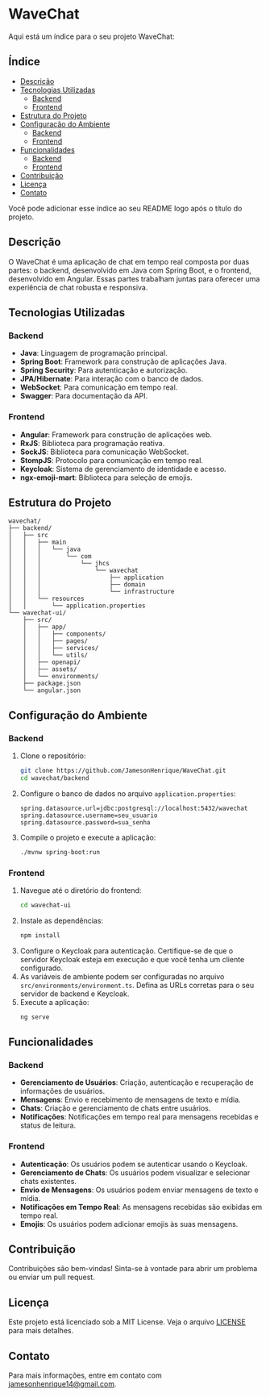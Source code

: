 


# WaveChat
Aqui está um índice para o seu projeto WaveChat:

## Índice

- [Descrição](#descrição)
- [Tecnologias Utilizadas](#tecnologias-utilizadas)
    - [Backend](#backend)
    - [Frontend](#frontend)
- [Estrutura do Projeto](#estrutura-do-projeto)
- [Configuração do Ambiente](#configuração-do-ambiente)
    - [Backend](#backend-1)
    - [Frontend](#frontend-1)
- [Funcionalidades](#funcionalidades)
    - [Backend](#backend-2)
    - [Frontend](#frontend-2)
- [Contribuição](#contribuição)
- [Licença](#licença)
- [Contato](#contato)

Você pode adicionar esse índice ao seu README logo após o título do projeto.
## Descrição
O WaveChat é uma aplicação de chat em tempo real composta por duas partes: o backend, desenvolvido em Java com Spring Boot, e o frontend, desenvolvido em Angular. Essas partes trabalham juntas para oferecer uma experiência de chat robusta e responsiva.

## Tecnologias Utilizadas

### Backend
- **Java**: Linguagem de programação principal.
- **Spring Boot**: Framework para construção de aplicações Java.
- **Spring Security**: Para autenticação e autorização.
- **JPA/Hibernate**: Para interação com o banco de dados.
- **WebSocket**: Para comunicação em tempo real.
- **Swagger**: Para documentação da API.

### Frontend
- **Angular**: Framework para construção de aplicações web.
- **RxJS**: Biblioteca para programação reativa.
- **SockJS**: Biblioteca para comunicação WebSocket.
- **StompJS**: Protocolo para comunicação em tempo real.
- **Keycloak**: Sistema de gerenciamento de identidade e acesso.
- **ngx-emoji-mart**: Biblioteca para seleção de emojis.

## Estrutura do Projeto

```Estrutura 
wavechat/
├── backend/
│   ├── src
│   │   ├── main
│   │   │   └── java
│   │   │       └── com
│   │   │           └── jhcs
│   │   │               └── wavechat
│   │   │                   ├── application
│   │   │                   ├── domain
│   │   │                   └── infrastructure
│   │   └── resources
│   │       └── application.properties
└── wavechat-ui/
    ├── src/
    │   ├── app/
    │   │   ├── components/
    │   │   ├── pages/
    │   │   ├── services/
    │   │   └── utils/
    │   ├── openapi/
    │   ├── assets/
    │   └── environments/
    ├── package.json
    └── angular.json
```

## Configuração do Ambiente

### Backend
1. Clone o repositório:
   ```sh
   git clone https://github.com/JamesonHenrique/WaveChat.git
   cd wavechat/backend
   ```
2. Configure o banco de dados no arquivo `application.properties`:
   ```properties
   spring.datasource.url=jdbc:postgresql://localhost:5432/wavechat
   spring.datasource.username=seu_usuario
   spring.datasource.password=sua_senha
   ```
3. Compile o projeto e execute a aplicação:
   ```sh
   ./mvnw spring-boot:run
   ```

### Frontend
1. Navegue até o diretório do frontend:
   ```sh
   cd wavechat-ui
   ```
2. Instale as dependências:
   ```sh
   npm install
   ```
3. Configure o Keycloak para autenticação. Certifique-se de que o servidor Keycloak esteja em execução e que você tenha um cliente configurado.
4. As variáveis de ambiente podem ser configuradas no arquivo `src/environments/environment.ts`. Defina as URLs corretas para o seu servidor de backend e Keycloak.
5. Execute a aplicação:
   ```sh
   ng serve
   ```

## Funcionalidades

### Backend
- **Gerenciamento de Usuários**: Criação, autenticação e recuperação de informações de usuários.
- **Mensagens**: Envio e recebimento de mensagens de texto e mídia.
- **Chats**: Criação e gerenciamento de chats entre usuários.
- **Notificações**: Notificações em tempo real para mensagens recebidas e status de leitura.

### Frontend
- **Autenticação**: Os usuários podem se autenticar usando o Keycloak.
- **Gerenciamento de Chats**: Os usuários podem visualizar e selecionar chats existentes.
- **Envio de Mensagens**: Os usuários podem enviar mensagens de texto e mídia.
- **Notificações em Tempo Real**: As mensagens recebidas são exibidas em tempo real.
- **Emojis**: Os usuários podem adicionar emojis às suas mensagens.

## Contribuição
Contribuições são bem-vindas! Sinta-se à vontade para abrir um problema ou enviar um pull request.

## Licença
Este projeto está licenciado sob a MIT License. Veja o arquivo [LICENSE](LICENSE) para mais detalhes.

## Contato
Para mais informações, entre em contato com [jamesonhenrique14@gmail.com](mailto:jamesonhenrique14@gmail.com).
```


